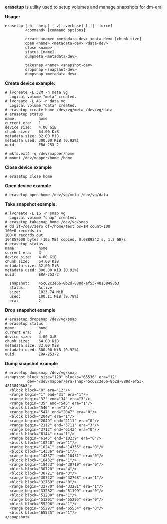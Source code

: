 **erasetup** is utility used to setup volumes and manage snapshots for dm-era

**Usage:**

	erasetup [-h|--help] [-v|--verbose] [-f|--force]
	         <command> [command options]
	
	         create <name> <metadata-dev> <data-dev> [chunk-size]
	         open <name> <metadata-dev> <data-dev>
	         close <name>
	         status [name]
	         dumpmeta <metadata-dev>
	
	         takesnap <name> <snapshot-dev>
	         dropsnap <snapshot-dev>
	         dumpsnap <metadata-dev>

**Create device example:**

	# lvcreate -L 32M -n meta vg
	  Logical volume "meta" created.
	# lvcreate -L 4G -n data vg
	  Logical volume "data" created.
	# erasetup create home /dev/vg/meta /dev/vg/data
	# erasetup status
	name:          home
	current era:   1
	device size:   4.00 GiB
	chunk size:    64.00 KiB
	metadata size: 32.00 MiB
	metadata used: 300.00 KiB (0.92%)
	uuid:          ERA-253-2
	
	# mkfs.ext4 -q /dev/mapper/home
	# mount /dev/mapper/home /home

**Close device example**

	# erasetup close home

**Open device example**

	# erasetup open home /dev/vg/meta /dev/vg/data

**Take snapshot example:**

	# lvcreate -L 1G -n snap vg
	  Logical volume "snap" created.
	# erasetup takesnap home /dev/vg/snap
	# dd if=/dev/zero of=/home/test bs=1M count=100
	100+0 records in
	100+0 records out
	104857600 bytes (105 MB) copied, 0.0889242 s, 1.2 GB/s
	# erasetup status
	name:          home
	current era:   3
	device size:   4.00 GiB
	chunk size:    64.00 KiB
	metadata size: 32.00 MiB
	metadata used: 300.00 KiB (0.92%)
	uuid:          ERA-253-2
	
	  snapshot:    45c62c3e66-8b2d-880d-ef53-48138498b3
	  status:      Active
	  size:        1023.74 MiB
	  used:        100.11 MiB (9.78%)
	  era:         2

**Drop snapshot example**

	# erasetup dropsnap /dev/vg/snap
	# erasetup status
	name:          home
	current era:   3
	device size:   4.00 GiB
	chunk size:    64.00 KiB
	metadata size: 32.00 MiB
	metadata used: 300.00 KiB (0.92%)
	uuid:          ERA-253-2

**Dump snapshot example**

	# erasetup dumpsnap /dev/vg/snap
	<snapshot block_size="128" blocks="65536" era="12"
	          dev="/dev/mapper/era-snap-45c62c3e66-8b2d-880d-ef53-48138498b3">
	  <block block="0" era="12"/>
	  <range begin="1" end="31" era="1"/>
	  <range begin="32" end="34" era="3"/>
	  <range begin="35" end="545" era="1"/>
	  <block block="546" era="3"/>
	  <range begin="547" end="2047" era="0"/>
	  <block block="2048" era="1"/>
	  <range begin="2049" end="2111" era="0"/>
	  <range begin="2112" end="3711" era="3"/>
	  <range begin="3712" end="6143" era="0"/>
	  <block block="6144" era="1"/>
	  <range begin="6145" end="10239" era="0"/>
	  <block block="10240" era="1"/>
	  <range begin="10241" end="14335" era="0"/>
	  <block block="14336" era="1"/>
	  <range begin="14337" end="18431" era="0"/>
	  <block block="18432" era="1"/>
	  <range begin="18433" end="30719" era="0"/>
	  <block block="30720" era="4"/>
	  <block block="30721" era="3"/>
	  <range begin="30722" end="32768" era="1"/>
	  <block block="32769" era="0"/>
	  <range begin="32770" end="33281" era="1"/>
	  <range begin="33282" end="51199" era="0"/>
	  <block block="51200" era="1"/>
	  <range begin="51201" end="55295" era="0"/>
	  <block block="55296" era="1"/>
	  <range begin="55297" end="65534" era="0"/>
	  <block block="65535" era="1"/>
	</snapshot>
